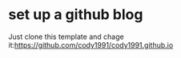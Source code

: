 # set up a github blog

Just clone this template and chage it:https://github.com/cody1991/cody1991.github.io